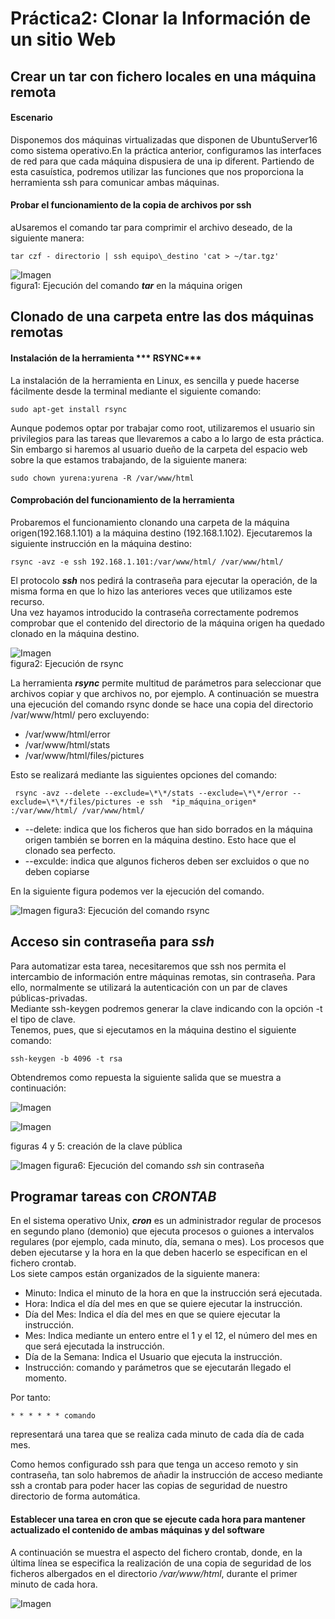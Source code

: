 # Práctica2: Clonar la Información de un sitio Web
## Crear un tar con fichero locales en una máquina remota

#### Escenario
Disponemos dos máquinas virtualizadas que disponen de UbuntuServer16 como sistema operativo.En la práctica anterior, configuramos las interfaces de red para que cada máquina dispusiera de una ip diferent. Partiendo de esta casuística, podremos utilizar las funciones que nos proporciona la herramienta ssh para comunicar ambas máquinas.
#### Probar el funcionamiento de la copia  de archivos por ssh
aUsaremos el comando tar para comprimir el archivo deseado, de la siguiente manera:  

` tar czf - directorio | ssh equipo\_destino 'cat > ~/tar.tgz' `

![Imagen][im1]  
figura1: Ejecución del comando ***tar*** en la máquina origen

## Clonado de una carpeta entre las dos máquinas remotas

#### Instalación de la herramienta *** RSYNC***

La instalación de la herramienta en Linux, es sencilla y puede hacerse fácilmente  desde la terminal mediante el siguiente comando:  

  `sudo apt-get install rsync`


Aunque podemos optar por trabajar como root, utilizaremos el usuario sin privilegios para las tareas que llevaremos a cabo a lo largo de esta práctica. Sin embargo si haremos al usuario dueño de la carpeta del espacio web sobre la que estamos trabajando, de la siguiente manera:

 `sudo chown yurena:yurena -R /var/www/html`

#### Comprobación del funcionamiento de la herramienta

Probaremos el funcionamiento clonando una carpeta de la máquina origen(192.168.1.101) a la máquina destino (192.168.1.102). Ejecutaremos la siguiente instrucción en la máquina destino:

`rsync -avz -e ssh 192.168.1.101:/var/www/html/ /var/www/html/ `

El protocolo ***ssh*** nos pedirá la contraseña para ejecutar la operación, de la misma forma en que lo hizo las anteriores veces que utilizamos este recurso.    
Una vez hayamos introducido la contraseña correctamente podremos comprobar que el contenido del directorio de la máquina origen ha quedado clonado en la máquina destino.

![Imagen][im2]  
figura2: Ejecución de rsync

La herramienta ***rsync*** permite multitud de parámetros para seleccionar que archivos copiar y que archivos no, por ejemplo. A continuación se muestra una ejecución del comando rsync donde se hace una copia del directorio /var/www/html/ pero excluyendo:
* /var/www/html/error
* /var/www/html/stats
* /var/www/html/files/pictures

Esto se realizará mediante las siguientes opciones del comando:

` rsync -avz --delete --exclude=\*\*/stats --exclude=\*\*/error --exclude=\*\*/files/pictures -e ssh  *ip_máquina_origen* :/var/www/html/ /var/www/html/`

* --delete: indica que los ficheros que han sido borrados en la máquina origen también se borren en la máquina destino. Esto hace que el clonado sea perfecto.
* --exculde: indica que algunos ficheros deben ser excluidos o que no deben copiarse

En la siguiente figura podemos ver la ejecución del comando.

![Imagen][im3]
figura3: Ejecución del comando rsync

## Acceso sin contraseña para ***ssh***
Para automatizar esta tarea, necesitaremos que ssh nos permita el intercambio de información entre máquinas remotas, sin contraseña. Para ello, normalmente se utilizará la autenticación con un par de claves públicas-privadas.  
Mediante ssh-keygen podremos generar la clave indicando con la opción -t el tipo de clave.   
Tenemos, pues, que si ejecutamos  en la máquina destino el siguiente comando:

`ssh-keygen -b 4096 -t rsa `

Obtendremos como repuesta la siguiente salida que se muestra a continuación:

![Imagen][im4]

![Imagen][im5]

figuras 4 y 5: creación de la clave pública

![Imagen][im6]
figura6: Ejecución del comando *ssh* sin contraseña

## Programar tareas con  ***CRONTAB***
 En el sistema operativo Unix, ***cron*** es un administrador regular de procesos en segundo plano (demonio) que ejecuta procesos o guiones a intervalos regulares (por ejemplo, cada minuto, día, semana o mes). Los procesos que deben ejecutarse y la hora en la que deben hacerlo se especifican en el fichero crontab.  
Los siete campos están organizados de la siguiente manera:
* Minuto: Indica el minuto de la hora en que la instrucción será ejecutada.
* Hora: Indica el día del mes en que se quiere ejecutar la instrucción.
* Día del Mes: Indica el día del mes en que se quiere ejecutar la instrucción.
* Mes: Indica mediante un entero entre el 1 y el 12, el número del mes en que será ejecutada la instrucción.
* Día de la Semana: Indica el Usuario que ejecuta la instrucción.
* Instrucción: comando y parámetros que se ejecutarán llegado el momento.

Por tanto:

`* * * * * * comando`

representará una tarea que se realiza cada minuto de cada día de cada mes.

Como hemos configurado ssh para que tenga un acceso remoto y sin contraseña, tan solo habremos de añadir la instrucción de acceso mediante ssh a crontab para poder hacer las copias de seguridad de nuestro directorio de forma automática.

#### Establecer una tarea en cron que se ejecute cada hora para mantener actualizado el contenido de ambas máquinas y del software

A continuación se muestra el aspecto del fichero crontab, donde, en la última línea se especifica la realización de una copia de seguridad de los ficheros albergados en el directorio */var/www/html*, durante el primer minuto de cada hora.

![Imagen][im7]








[im2]:Imagenes/rsync.png
[im1]:Imagenes/tar_desde_origen.png
[im3]:Imagenes/rsyncCompleto.png
[im4]: Imagenes/maq1.png  
[im5]: Imagenes/maq1_2.png  
[im6]: Imagenes/maq2.png  
[im7]: Imagenes/crontab.png
